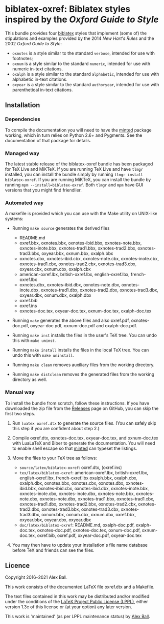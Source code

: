 # biblatex-oxref: Biblatex styles inspired by the *Oxford Guide to Style*

This bundle provides four [biblatex] styles that implement (some of) the
stipulations and examples provided by the 2014 *New Hart's Rules* and the 2002
*Oxford Guide to Style*:

  * `oxnotes` is a style similar to the standard `verbose`,
    intended for use with footnotes;
  * `oxnum` is a style similar to the standard `numeric`,
    intended for use with numeric in-text citations.
  * `oxalph` is a style similar to the standard `alphabetic`,
    intended for use with alphabetic in-text citations.
  * `oxyear` is a style similar to the standard `authoryear`,
    intended for use with parenthetical in-text citations.

[biblatex]: http://ctan.org/pkg/biblatex

## Installation

### Dependencies

To compile the documentation you will need to have the [minted] package working,
which in turn relies on Python 2.6+ and Pygments. See the documentation of that
package for details.

### Managed way

The latest stable release of the biblatex-oxref bundle has been packaged for
TeX Live and MiKTeX. If you are running TeX Live and have `tlmgr` installed, you
can install the bundle simply by running `tlmgr install biblatex-oxref`. If you
are running MiKTeX, you can install the bundle by running
`mpm --install=biblatex-oxref`. Both `tlmgr` and `mpm` have GUI versions that
you might find friendlier.

### Automated way

A makefile is provided which you can use with the Make utility on
UNIX-like systems:

  * Running `make source` generates the derived files
      - README.md
      - oxref.bbx, oxnotes.bbx, oxnotes-ibid.bbx, oxnotes-note.bbx,
        oxnotes-inote.bbx, oxnotes-trad1.bbx, oxnotes-trad2.bbx,
        oxnotes-trad3.bbx, oxyear.bbx, oxnum.bbx, oxalph.bbx
      - oxnotes.cbx, oxnotes-ibid.cbx, oxnotes-note.cbx, oxnotes-inote.cbx,
        oxnotes-trad1.cbx, oxnotes-trad2.cbx, oxnotes-trad3.cbx, oxyear.cbx,
        oxnum.cbx, oxalph.cbx
      - american-oxref.lbx, british-oxref.lbx, english-oxref.lbx,
        french-oxref.lbx
      - oxnotes.dbx, oxnotes-ibid.dbx, oxnotes-note.dbx, oxnotes-inote.dbx,
        oxnotes-trad1.dbx, oxnotes-trad2.dbx, oxnotes-trad3.dbx, oxyear.dbx,
        oxnum.dbx, oxalph.dbx
      - oxref.bib
      - oxref.ins
      - oxnotes-doc.tex, oxyear-doc.tex, oxnum-doc.tex, oxalph-doc.tex

  * Running `make` generates the above files and also oxref.pdf,
    oxnotes-doc.pdf, oxyear-doc.pdf, oxnum-doc.pdf and oxalph-doc.pdf.

  * Running `make inst` installs the files in the user's TeX tree.
    You can undo this with `make uninst`.

  * Running `make install` installs the files in the local TeX tree.
    You can undo this with `make uninstall`.

  * Running `make clean` removes auxiliary files from the working directory.

  * Running `make distclean` removes the generated files from the working
    directory as well.

### Manual way

To install the bundle from scratch, follow these instructions. If you have
downloaded the zip file from the [Releases] page on GitHub, you can skip the
first two steps.

 1. Run `luatex oxref.dtx` to generate the source files. (You can safely skip
    this step if you are confident about step 2.)

 2. Compile oxref.dtx, oxnotes-doc.tex, oxyear-doc.tex, and oxnum-doc.tex with
    LuaLaTeX and Biber to generate the documentation. You will need to enable
    shell escape so that [minted] can typeset the listings.

 3. Move the files to your TeX tree as follows:
      - `source/latex/biblatex-oxref`:
        oxref.dtx,
        (oxref.ins)
      - `tex/latex/biblatex-oxref`:
        american-oxref.lbx,
        british-oxref.lbx,
        english-oxref.lbx,
        french-oxref.lbx
        oxalph.bbx,
        oxalph.cbx,
        oxalph.dbx,
        oxnotes.bbx,
        oxnotes.cbx,
        oxnotes.dbx,
        oxnotes-ibid.bbx,
        oxnotes-ibid.cbx,
        oxnotes-ibid.dbx,
        oxnotes-inote.bbx,
        oxnotes-inote.cbx,
        oxnotes-inote.dbx,
        oxnotes-note.bbx,
        oxnotes-note.cbx,
        oxnotes-note.dbx,
        oxnotes-trad1.bbx,
        oxnotes-trad1.cbx,
        oxnotes-trad1.dbx,
        oxnotes-trad2.bbx,
        oxnotes-trad2.cbx,
        oxnotes-trad2.dbx,
        oxnotes-trad3.bbx,
        oxnotes-trad3.cbx,
        oxnotes-trad3.dbx,
        oxnum.bbx,
        oxnum.cbx,
        oxnum.dbx,
        oxref.bbx,
        oxyear.bbx,
        oxyear.cbx,
        oxyear.dbx
      - `doc/latex/biblatex-oxref`:
        README.md,
        oxalph-doc.pdf,
        oxalph-doc.tex,
        oxnotes-doc.pdf,
        oxnotes-doc.tex,
        oxnum-doc.pdf,
        oxnum-doc.tex,
        oxref.bib,
        oxref.pdf,
        oxyear-doc.pdf,
        oxyear-doc.tex

 4. You may then have to update your installation's file name database
    before TeX and friends can see the files.

[Releases]: https://github.com/alex-ball/biblatex-oxref/releases
[minted]: http://ctan.org/pkg/minted

## Licence

Copyright 2016–2021 Alex Ball.

This work consists of the documented LaTeX file oxref.dtx and a Makefile.

The text files contained in this work may be distributed and/or modified
under the conditions of the [LaTeX Project Public License (LPPL)][lppl],
either version 1.3c of this license or (at your option) any later
version.

This work is ‘maintained’ (as per LPPL maintenance status) by [Alex Ball][me].

[lppl]: http://www.latex-project.org/lppl.txt "LaTeX Project Public License (LPPL)"
[me]: https://alexball.me.uk/ "Alex Ball"

